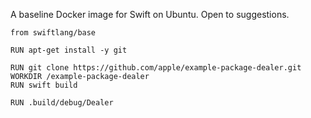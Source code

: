 A baseline Docker image for Swift on Ubuntu. Open to suggestions.
 
 
```
from swiftlang/base

RUN apt-get install -y git

RUN git clone https://github.com/apple/example-package-dealer.git
WORKDIR /example-package-dealer
RUN swift build

RUN .build/debug/Dealer
```